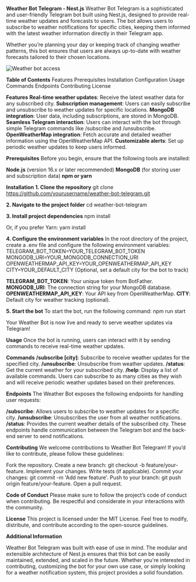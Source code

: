 **Weather Bot Telegram - Nest.js**
Weather Bot Telegram is a sophisticated and user-friendly Telegram bot built using Nest.js, designed to provide real-time weather updates and forecasts to users. The bot allows users to subscribe to weather notifications for specific cities, keeping them informed with the latest weather information directly in their Telegram app.

Whether you’re planning your day or keeping track of changing weather patterns, this bot ensures that users are always up-to-date with weather forecasts tailored to their chosen locations.

![Weather bot access ](https://github.com/user-attachments/assets/07f36dd5-5049-48e5-aedc-d945187c3a56)


**Table of Contents**
Features
Prerequisites
Installation
Configuration
Usage
Commands
Endpoints
Contributing
License

**Features**
**Real-time weather updates**: Receive the latest weather data for any subscribed city.
**Subscription management**: Users can easily subscribe and unsubscribe to weather updates for specific locations.
**MongoDB integration**: User data, including subscriptions, are stored in MongoDB.
**Seamless Telegram interaction**: Users can interact with the bot through simple Telegram commands like /subscribe and /unsubscribe.
**OpenWeatherMap integration**: Fetch accurate and detailed weather information using the OpenWeatherMap API.
**Customizable alerts**: Set up periodic weather updates to keep users informed.

**Prerequisites**
Before you begin, ensure that the following tools are installed:

**Node.js** (version 16.x or later recommended)
**MongoDB** (for storing user and subscription data)
**npm or yarn**

**Installation**
**1. Clone the repository**
git clone https://github.com/yourusername/weather-bot-telegram.git

**2. Navigate to the project folder**
cd weather-bot-telegram

**3. Install project dependencies**
npm install

Or, if you prefer Yarn:
yarn install

**4. Configure the environment variables**
In the root directory of the project, create a .env file and configure the following environment variables:
TELEGRAM_BOT_TOKEN=YOUR_TELEGRAM_BOT_TOKEN
MONGODB_URI=YOUR_MONGODB_CONNECTION_URI
OPENWEATHERMAP_API_KEY=YOUR_OPENWEATHERMAP_API_KEY
CITY=YOUR_DEFAULT_CITY (Optional, set a default city for the bot to track)

**TELEGRAM_BOT_TOKEN**: Your unique token from BotFather.
**MONGODB_URI**: The connection string for your MongoDB database.
**OPENWEATHERMAP_API_KEY**: Your API key from OpenWeatherMap.
**CITY**: Default city for weather tracking (optional).

**5. Start the bot**
To start the bot, run the following command:
npm run start

Your Weather Bot is now live and ready to serve weather updates via Telegram!

**Usage**
Once the bot is running, users can interact with it by sending commands to receive real-time weather updates.

**Commands**
**/subscribe [city]**: Subscribe to receive weather updates for the specified city.
**/unsubscribe**: Unsubscribe from weather updates.
**/status**: Get the current weather for your subscribed city.
**/help**: Display a list of available commands.
Users can subscribe to as many cities as they wish and will receive periodic weather updates based on their preferences.

**Endpoints**
The Weather Bot exposes the following endpoints for handling user requests:

**/subscribe**: Allows users to subscribe to weather updates for a specific city.
**/unsubscribe**: Unsubscribes the user from all weather notifications.
**/status**: Provides the current weather details of the subscribed city.
These endpoints handle communication between the Telegram bot and the back-end server to send notifications.

**Contributing**
We welcome contributions to Weather Bot Telegram! If you’d like to contribute, please follow these guidelines:

Fork the repository.
Create a new branch: git checkout -b feature/your-feature.
Implement your changes.
Write tests (if applicable).
Commit your changes: git commit -m 'Add new feature'.
Push to your branch: git push origin feature/your-feature.
Open a pull request.

**Code of Conduct**
Please make sure to follow the project’s code of conduct when contributing. Be respectful and considerate in your interactions with the community.

**License**
This project is licensed under the MIT License. Feel free to modify, distribute, and contribute according to the open-source guidelines.

**Additional Information**

Weather Bot Telegram was built with ease of use in mind. The modular and extensible architecture of Nest.js ensures that this bot can be easily maintained, extended, and scaled in the future. Whether you're interested in contributing, customizing the bot for your own use case, or simply looking for a weather notification system, this project provides a solid foundation.
